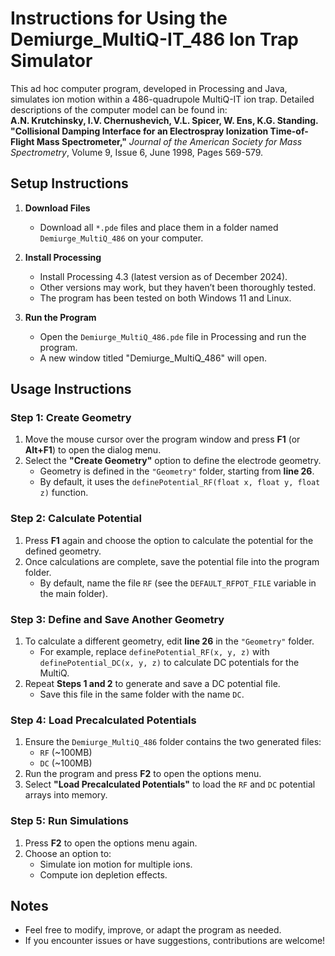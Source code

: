 # Instructions for Using the Demiurge_MultiQ-IT_486 Ion Trap Simulator  

This ad hoc computer program, developed in Processing and Java, simulates ion motion within a 486-quadrupole MultiQ-IT ion trap. Detailed descriptions of the computer model can be found in:  
**A.N. Krutchinsky, I.V. Chernushevich, V.L. Spicer, W. Ens, K.G. Standing. "Collisional Damping Interface for an Electrospray Ionization Time-of-Flight Mass Spectrometer,"** *Journal of the American Society for Mass Spectrometry*, Volume 9, Issue 6, June 1998, Pages 569-579.  

## Setup Instructions  
1. **Download Files**  
   - Download all `*.pde` files and place them in a folder named `Demiurge_MultiQ_486` on your computer.  

2. **Install Processing**  
   - Install Processing 4.3 (latest version as of December 2024).  
   - Other versions may work, but they haven’t been thoroughly tested.  
   - The program has been tested on both Windows 11 and Linux.  

3. **Run the Program**  
   - Open the `Demiurge_MultiQ_486.pde` file in Processing and run the program.  
   - A new window titled "Demiurge_MultiQ_486" will open.  

## Usage Instructions  
### Step 1: Create Geometry  
1. Move the mouse cursor over the program window and press **F1** (or **Alt+F1**) to open the dialog menu.  
2. Select the **"Create Geometry"** option to define the electrode geometry.  
   - Geometry is defined in the `"Geometry"` folder, starting from **line 26**.  
   - By default, it uses the `definePotential_RF(float x, float y, float z)` function.  

### Step 2: Calculate Potential  
1. Press **F1** again and choose the option to calculate the potential for the defined geometry.  
2. Once calculations are complete, save the potential file into the program folder.  
   - By default, name the file `RF` (see the `DEFAULT_RFPOT_FILE` variable in the main folder).  

### Step 3: Define and Save Another Geometry  
1. To calculate a different geometry, edit **line 26** in the `"Geometry"` folder.  
   - For example, replace `definePotential_RF(x, y, z)` with `definePotential_DC(x, y, z)` to calculate DC potentials for the MultiQ.  
2. Repeat **Steps 1 and 2** to generate and save a DC potential file.  
   - Save this file in the same folder with the name `DC`.  

### Step 4: Load Precalculated Potentials  
1. Ensure the `Demiurge_MultiQ_486` folder contains the two generated files:  
   - `RF` (~100MB)  
   - `DC` (~100MB)  
2. Run the program and press **F2** to open the options menu.  
3. Select **"Load Precalculated Potentials"** to load the `RF` and `DC` potential arrays into memory.  

### Step 5: Run Simulations  
1. Press **F2** to open the options menu again.  
2. Choose an option to:  
   - Simulate ion motion for multiple ions.  
   - Compute ion depletion effects.  

## Notes  
- Feel free to modify, improve, or adapt the program as needed.  
- If you encounter issues or have suggestions, contributions are welcome!  
